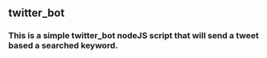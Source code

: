 ## twitter_bot

### This is a simple twitter_bot nodeJS script that will send a tweet based a searched keyword.